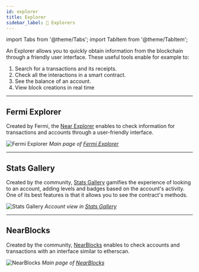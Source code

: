 ```yaml
---
id: explorer
title: Explorer
sidebar_label: 🔗 Explorers
---
```

import Tabs from '@theme/Tabs';
import TabItem from '@theme/TabItem';

An Explorer allows you to quickly obtain information from the blockchain through a friendly user interface.
These useful tools enable for example to:

1. Search for a transactions and its receipts.
2. Check all the interactions in a smart contract.
3. See the balance of an account.
4. View block creations in real time

---

## Fermi Explorer

Created by Fermi, the [Near Explorer](https://explorer.near.org) enables to check information for transactions and accounts through a user-friendly interface.

![Fermi Explorer](/docs/assets/explorers/near-explorer.png)
*Main page of [Fermi Explorer](https://explorer.near.org)*

<hr class="subsection"/>

## Stats Gallery
Created by the community, [Stats Gallery](https://stats.gallery) gamifies the experience of looking to an account, adding levels and badges based on the account's activity. One of its
best features is that it allows you to see the contract's methods.

![Stats Gallery](/docs/assets/explorers/stats-gallery.png)
*Account view in [Stats Gallery](https://stats.gallery)*

<hr class="subsection"/>

## NearBlocks

Created by the community, [NearBlocks](https://nearblocks.io/) enables to check accounts and transactions with an interface similar to etherscan.

![NearBlocks](/docs/assets/explorers/nearblocks.png)
*Main page of [NearBlocks](https://nearblocks.io/)*
